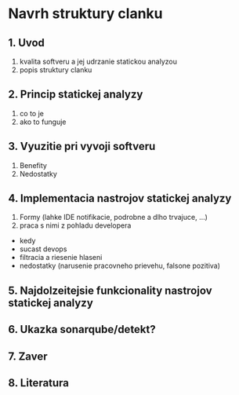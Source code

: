 # Navrh struktury clanku

## 1. Uvod

1. kvalita softveru a jej udrzanie statickou analyzou
2. popis struktury clanku

## 2. Princip statickej analyzy

1. co to je
2. ako to funguje

## 3. Vyuzitie pri vyvoji softveru

1. Benefity
2. Nedostatky

## 4. Implementacia nastrojov statickej analyzy

1. Formy (lahke IDE notifikacie, podrobne a dlho trvajuce, ...)
2. praca s nimi z pohladu developera

- kedy
- sucast devops
- filtracia a riesenie hlaseni
- nedostatky (narusenie pracovneho prievehu, falsone pozitiva)

## 5. Najdolzeitejsie funkcionality nastrojov statickej analyzy

## 6. Ukazka sonarqube/detekt?

## 7. Zaver

## 8. Literatura
